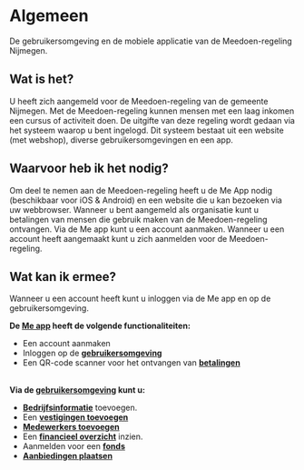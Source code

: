 # Algemeen

De gebruikersomgeving en de mobiele applicatie van de Meedoen-regeling Nijmegen.
&nbsp;

## Wat is het?

U heeft zich aangemeld voor de Meedoen-regeling van de gemeente Nijmegen. Met de Meedoen-regeling kunnen mensen met een laag inkomen een cursus of activiteit doen. De uitgifte van deze regeling wordt gedaan via het systeem waarop u bent ingelogd. Dit systeem bestaat uit een website (met webshop), diverse gebruikersomgevingen en een app.
&nbsp;


## Waarvoor heb ik het nodig?

Om deel te nemen aan de Meedoen-regeling heeft u de Me App nodig (beschikbaar voor iOS & Android) en een website die u kan bezoeken via uw webbrowser. Wanneer u bent aangemeld als organisatie kunt u betalingen van mensen die gebruik maken van de Meedoen-regeling ontvangen. Via de Me app kunt u een account aanmaken. Wanneer u een account heeft aangemaakt kunt u zich aanmelden voor de Meedoen-regeling.
&nbsp;

## Wat kan ik ermee?

Wanneer u een account heeft kunt u inloggen via de Me app en op de gebruikersomgeving.

**De [Me app](https://help.forus.io/nijmegen/aanbieder/me/) heeft de volgende functionaliteiten:**

* Een account aanmaken
* Inloggen op de **[gebruikersomgeving](https://help.forus.io/nijmegen/aanbieder/gebruikersomgeving/)**
* Een QR-code scanner voor het ontvangen van **[betalingen](https://help.forus.io/nijmegen/aanbieder/betalingen/)**
<br />&nbsp;

**Via de [gebruikersomgeving](https://help.forus.io/nijmegen/aanbieder/gebruikersomgeving/) kunt u:**

* **[Bedrijfsinformatie](https://help.forus.io/nijmegen/aanbieder/organisatie/)** toevoegen.
* Een **[vestigingen toevoegen](https://help.forus.io/nijmegen/aanbieder/vestigingen/)**
* **[Medewerkers toevoegen](https://help.forus.io/nijmegen/aanbieder/medewerkers/)**
* Een **[financieel overzicht](https://help.forus.io/nijmegen/aanbieder/transactieoverzicht/)** inzien.
* Aanmelden voor een **[fonds](https://help.forus.io/nijmegen/aanbieder/fonds/)**
* **[Aanbiedingen plaatsen](https://help.forus.io/nijmegen/aanbieder/aanbiedingen/)**
&nbsp;
